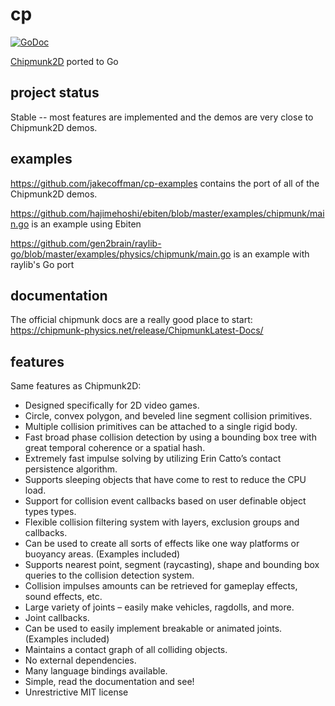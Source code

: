 # cp
[![GoDoc](https://godoc.org/github.com/jakecoffman/cp?status.svg)](http://godoc.org/github.com/jakecoffman/cp)

[Chipmunk2D](https://github.com/slembcke/Chipmunk2D) ported to Go

## project status

Stable -- most features are implemented and the demos are very close to Chipmunk2D demos.

## examples

https://github.com/jakecoffman/cp-examples contains the port of all of the Chipmunk2D demos.

https://github.com/hajimehoshi/ebiten/blob/master/examples/chipmunk/main.go is an example using Ebiten

https://github.com/gen2brain/raylib-go/blob/master/examples/physics/chipmunk/main.go is an example with raylib's Go port

## documentation

The official chipmunk docs are a really good place to start: https://chipmunk-physics.net/release/ChipmunkLatest-Docs/

## features

Same features as Chipmunk2D:

- Designed specifically for 2D video games.
- Circle, convex polygon, and beveled line segment collision primitives.
- Multiple collision primitives can be attached to a single rigid body.
- Fast broad phase collision detection by using a bounding box tree with great temporal coherence or a spatial hash.
- Extremely fast impulse solving by utilizing Erin Catto’s contact persistence algorithm.
- Supports sleeping objects that have come to rest to reduce the CPU load.
- Support for collision event callbacks based on user definable object types types.
- Flexible collision filtering system with layers, exclusion groups and callbacks.
- Can be used to create all sorts of effects like one way platforms or buoyancy areas. (Examples included)
- Supports nearest point, segment (raycasting), shape and bounding box queries to the collision detection system.
- Collision impulses amounts can be retrieved for gameplay effects, sound effects, etc.
- Large variety of joints – easily make vehicles, ragdolls, and more.
- Joint callbacks.
- Can be used to easily implement breakable or animated joints. (Examples included)
- Maintains a contact graph of all colliding objects.
- No external dependencies.
- Many language bindings available.
- Simple, read the documentation and see!
- Unrestrictive MIT license
